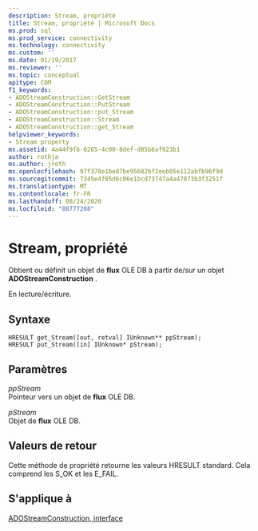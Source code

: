 ```yaml
---
description: Stream, propriété
title: Stream, propriété | Microsoft Docs
ms.prod: sql
ms.prod_service: connectivity
ms.technology: connectivity
ms.custom: ''
ms.date: 01/19/2017
ms.reviewer: ''
ms.topic: conceptual
apitype: COM
f1_keywords:
- ADOStreamConstruction::GetStream
- ADOStreamConstruction::PutStream
- ADOStreamConstruction::put_Stream
- ADOStreamConstruction::Stream
- ADOStreamConstruction::get_Stream
helpviewer_keywords:
- Stream property
ms.assetid: 4a44f9f6-0265-4c00-8def-d85b6af923b1
author: rothja
ms.author: jroth
ms.openlocfilehash: 97f378e1be87be95682bf2eeb05e112abfb96f9d
ms.sourcegitcommit: 7345e4f05d6c06e1bcd73747a4a47873b3f3251f
ms.translationtype: MT
ms.contentlocale: fr-FR
ms.lasthandoff: 08/24/2020
ms.locfileid: "88777208"
---
```

# <a name="stream-property"></a>Stream, propriété
Obtient ou définit un objet de **flux** OLE DB à partir de/sur un objet **ADOStreamConstruction** .  
  
 En lecture/écriture.  
  
## <a name="syntax"></a>Syntaxe  
  
```  
HRESULT get_Stream([out, retval] IUnknown** ppStream);  
HRESULT put_Stream([in] IUnknown* pStream);  
```  
  
## <a name="parameters"></a>Paramètres  
 *ppStream*  
 Pointeur vers un objet de **flux** OLE DB.  
  
 *pStream*  
 Objet de **flux** OLE DB.  
  
## <a name="return-values"></a>Valeurs de retour  
 Cette méthode de propriété retourne les valeurs HRESULT standard. Cela comprend les S_OK et les E_FAIL.  
  
## <a name="applies-to"></a>S'applique à  
 [ADOStreamConstruction, interface](./adostreamconstruction-interface.md)